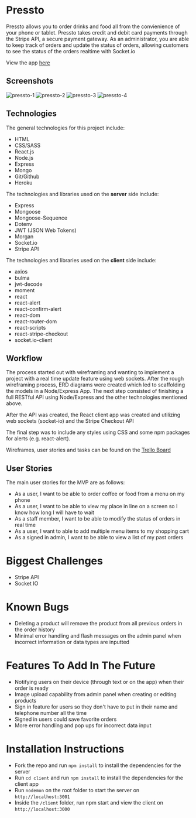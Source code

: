 # Pressto

Pressto allows you to order drinks and food all from the convienience of your phone or tablet. Pressto takes credit and debit card payments through the Stripe API, a secure payment gateway. As an administrator, you are able to keep track of orders and update the status of orders, allowing customers to see the status of the orders realtime with Socket.io

View the app [here](https://ga-pressto.herokuapp.com/)

## Screenshots
![pressto-1](./screenshots/pressto-1.png)
![pressto-2](./screenshots/pressto-2.png)
![pressto-3](./screenshots/pressto-3.png)
![pressto-4](./screenshots/pressto-4.png)

## Technologies
The general technologies for this project include:

- HTML
- CSS/SASS
- React.js
- Node.js
- Express
- Mongo
- Git/Github
- Heroku

The technologies and libraries used on the **server** side include:

- Express
- Mongoose
- Mongoose-Sequence
- Dotenv
- JWT (JSON Web Tokens)
- Morgan
- Socket.io
- Stripe API

The technologies and libraries used on the **client** side include:

- axios
- bulma
- jwt-decode
- moment
- react
- react-alert
- react-confirm-alert
- react-dom
- react-router-dom
- react-scripts
- react-stripe-checkout
- socket.io-client

## Workflow
The process started out with wireframing and wanting to implement a project with a real time update feature using web sockets. After the rough wireframing process, ERD diagrams were created which led to scaffolding the models in a Node/Express App. The next step consisted of finishing a full RESTful API using Node/Express and the other technologies mentioned above.

After the API was created, the React client app was created and utilizing web sockets (socket-io) and the Stripe Checkout API

The final step was to include any styles using CSS and some npm packages for alerts (e.g. react-alert).

Wireframes, user stories and tasks can be found on the [Trello Board](https://trello.com/b/6DH1DXDf/project-4-pressto)


## User Stories
The main user stories for the MVP are as follows:

- As a user, I want to be able to order coffee or food from a menu on my phone
- As a user, I want to be able to view my place in line on a screen so I know how long I will have to wait
- As a staff member, I want to be able to modify the status of orders in real time
- As a user, I want to able to add multiple menu items to my shopping cart
- As a signed in admin, I want to be able to view a list of my past orders

# Biggest Challenges
- Stripe API
- Socket IO

# Known Bugs
- Deleting a product will remove the product from all previous orders in the order history
- Minimal error handling and flash messages on the admin panel when incorrect information or data types are inputted

# Features To Add In The Future
- Notifying users on their device (through text or on the app) when their order is ready
- Image upload capability from admin panel when creating or editing products
- Sign in feature for users so they don't have to put in their name and telephone number all the time
- Signed in users could save favorite orders
- More error handling and pop ups for incorrect data input

# Installation Instructions
- Fork the repo and run `npm install` to install the dependencies for the server
- Run `cd client` and run `npm install` to install the dependencies for the client app
- Run `nodemon` on the root folder to start the server on `http://localhost:3001`
- Inside the `/client` folder, run npm start and view the client on `http://localhost:3000`






